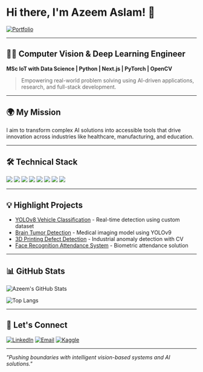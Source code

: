 # Hi there, I'm Azeem Aslam! 👋

[![Portfolio](https://img.shields.io/badge/-Visit%20My%20Portfolio-black?style=flat-square&logo=vercel)](https://myportfolio-lilac-nine.vercel.app)

---

## 🧑‍💻 Computer Vision & Deep Learning Engineer  
**MSc IoT with Data Science | Python | Next.js | PyTorch | OpenCV**

> Empowering real-world problem solving using AI-driven applications, research, and full-stack development.

---

## 🌍 My Mission
I aim to transform complex AI solutions into accessible tools that drive innovation across industries like healthcare, manufacturing, and education. 

---

## 🛠️ Technical Stack

<img src="https://img.shields.io/badge/Python-3776AB?style=for-the-badge&logo=python&logoColor=white" />
<img src="https://img.shields.io/badge/JavaScript-F7DF1E?style=for-the-badge&logo=javascript&logoColor=black" />
<img src="https://img.shields.io/badge/Next.js-000000?style=for-the-badge&logo=next.js&logoColor=white" />
<img src="https://img.shields.io/badge/Tailwind_CSS-38B2AC?style=for-the-badge&logo=tailwind-css&logoColor=white" />
<img src="https://img.shields.io/badge/PyTorch-EE4C2C?style=for-the-badge&logo=PyTorch&logoColor=white" />
<img src="https://img.shields.io/badge/OpenCV-5C3EE8?style=for-the-badge&logo=opencv&logoColor=white" />
<img src="https://img.shields.io/badge/GitHub-181717?style=for-the-badge&logo=github&logoColor=white" />
<img src="https://img.shields.io/badge/Vercel-000000?style=for-the-badge&logo=vercel&logoColor=white" />

---

## 💡 Highlight Projects

- [YOLOv8 Vehicle Classification](https://github.com/azeem-aslam-ch/YOLOv8-Vehicle-Detection) - Real-time detection using custom dataset
- [Brain Tumor Detection](https://github.com/azeem-aslam-ch/brain-tumor-yolo) - Medical imaging model using YOLOv9
- [3D Printing Defect Detection](https://github.com/azeem-aslam-ch/3D-print-defect) - Industrial anomaly detection with CV
- [Face Recognition Attendance System](https://github.com/azeem-aslam-ch/face-attendance) - Biometric attendance solution

---

## 📊 GitHub Stats

![Azeem's GitHub Stats](https://github-readme-stats.vercel.app/api?username=azeem-aslam-ch&show_icons=true&theme=radical)

![Top Langs](https://github-readme-stats.vercel.app/api/top-langs/?username=azeem-aslam-ch&layout=compact&theme=radical)

---

## 👤 Let's Connect

[![LinkedIn](https://img.shields.io/badge/-LinkedIn-blue?style=flat-square&logo=linkedin&link=https://linkedin.com/in/azeemaslam1)](https://linkedin.com/in/azeemaslam1)
[![Email](https://img.shields.io/badge/-Email-red?style=flat-square&logo=gmail&link=mailto:azeem.aslam91@yahoo.com)](mailto:azeem.aslam91@yahoo.com)
[![Kaggle](https://img.shields.io/badge/-Kaggle-20BEFF?style=flat-square&logo=kaggle&logoColor=white)](https://www.kaggle.com/awaizadam1)

---

_"Pushing boundaries with intelligent vision-based systems and AI solutions."_
